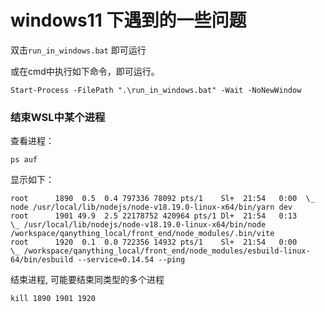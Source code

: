 # windows11 下遇到的一些问题

双击`run_in_windows.bat` 即可运行

或在cmd中执行如下命令，即可运行。
```shell
Start-Process -FilePath ".\run_in_windows.bat" -Wait -NoNewWindow
```

### 结束WSL中某个进程

查看进程：
```shell
ps auf
```
显示如下：
```text
root      1890  0.5  0.4 797336 78092 pts/1    Sl+  21:54   0:00  \_ node /usr/local/lib/nodejs/node-v18.19.0-linux-x64/bin/yarn dev
root      1901 49.9  2.5 22178752 420964 pts/1 Dl+  21:54   0:13      \_ /usr/local/lib/nodejs/node-v18.19.0-linux-x64/bin/node /workspace/qanything_local/front_end/node_modules/.bin/vite
root      1920  0.1  0.0 722356 14932 pts/1    Sl+  21:54   0:00          \_ /workspace/qanything_local/front_end/node_modules/esbuild-linux-64/bin/esbuild --service=0.14.54 --ping
```

结束进程, 可能要结束同类型的多个进程
```shell
kill 1890 1901 1920
```